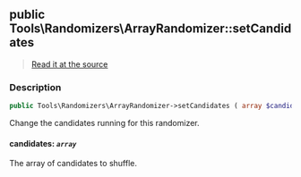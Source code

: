 ## public Tools\Randomizers\ArrayRandomizer::setCandidates

> [Read it at the source](https://github.com/julien-boudry/Condorcet/blob/master/src/Tools/Randomizers/ArrayRandomizer.php#L67)

### Description    

```php
public Tools\Randomizers\ArrayRandomizer->setCandidates ( array $candidates ): void
```

Change the candidates running for this randomizer.
    

#### **candidates:** *`array`*   
The array of candidates to shuffle.    
